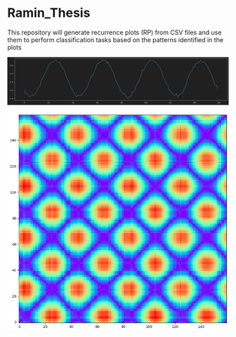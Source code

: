 # Ramin_Thesis

This repository will generate recurrence plots (RP) from CSV files
and use them to perform classification tasks based on the patterns identified in the plots

![Image2](https://github.com/Ramineon/Ramin_Thesis/blob/main/pic/2.jpg)

![My Image](https://github.com/Ramineon/Ramin_Thesis/blob/main/pic/msg-10010613648-51.jpg)